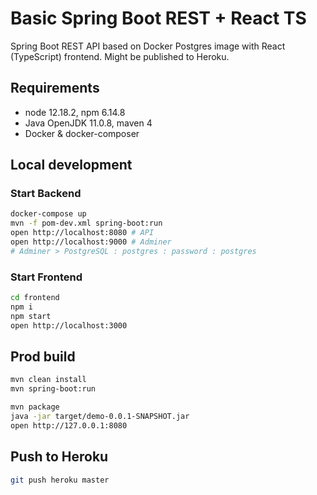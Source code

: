 # Basic Spring Boot REST + React TS

Spring Boot REST API based on Docker Postgres image with React (TypeScript) frontend. Might be published to Heroku.

## Requirements

- node 12.18.2, npm 6.14.8
- Java OpenJDK 11.0.8, maven 4
- Docker & docker-composer

## Local development

### Start Backend

```bash
docker-compose up
mvn -f pom-dev.xml spring-boot:run
open http://localhost:8080 # API
open http://localhost:9000 # Adminer
# Adminer > PostgreSQL : postgres : password : postgres
```

### Start Frontend

```bash
cd frontend
npm i
npm start
open http://localhost:3000
```

## Prod build

```bash
mvn clean install
mvn spring-boot:run
```

```bash
mvn package
java -jar target/demo-0.0.1-SNAPSHOT.jar
open http://127.0.0.1:8080
```

## Push to Heroku

```bash
git push heroku master
```
